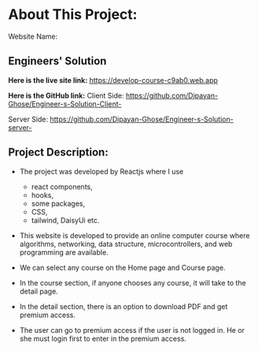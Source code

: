 # About This Project: 
Website Name: 
## Engineers' Solution
**Here is the live site link:** https://develop-course-c9ab0.web.app

**Here is the GitHub link:** Client Side: https://github.com/Dipayan-Ghose/Engineer-s-Solution-Client-

 Server Side: https://github.com/Dipayan-Ghose/Engineer-s-Solution-server-

## Project Description:

* The project was developed by Reactjs where I use 
    * react components,
    * hooks, 
    * some packages,
    * CSS, 
    * tailwind, DaisyUi etc.

* This website is developed to provide an online computer course where algorithms, networking, data structure, microcontrollers, and web programming are available.

* We can select any course on the Home page and Course page.

* In the course section, if anyone chooses any course, it will take to the detail page. 

* In the detail section, there is an option to download PDF and get premium access.
* The user can go to premium access if the user is not logged in. He or she must login first to enter in the premium access.
